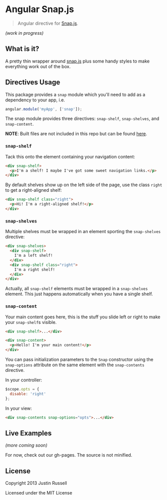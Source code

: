 # Angular Snap.js

> Angular directive for [Snap.js](https://github.com/jakiestfu/Snap.js). 

_(work in progress)_

## What is it?

A pretty thin wrapper around [snap.js](https://github.com/jakiestfu/Snap.js) plus some handy styles to make everything work out of the box.

## Directives Usage

This package provides a `snap` module which you'll need to add as a dependency
to your app, i.e.

```javascript
angular.module('myApp', ['snap']);
```

The snap module provides three directives: `snap-shelf`, `snap-shelves`, and
`snap-content`.

__NOTE__: Built files are not included in this repo but can be found [here](https://github.com/jtrussell/angular-snap.js-bower).

### `snap-shelf`

Tack this onto the element containing your navigation content:

```html
<div snap-shelf>
  <p>I'm a shelf! I maybe I've got some sweet navigation links.</p>
</div>
```

By default shelves show up on the left side of the page, use the class `right`
to get a right-aligned shelf:

```html
<div snap-shelf class="right">
  <p>Hi! I'm a right-aligned shelf!</p>
</div>
```

### `snap-shelves`

Multiple shelves must be wrapped in an element sporting the `snap-shelves`
directive:

```html
<div snap-shelves>
  <div snap-shelf>
    I'm a left shelf!
  </div>
  <div snap-shelf class="right">
    I'm a right shelf!
  </div>
</div>
```

Actually, all `snap-shelf` elements must be wrapped in a `snap-shelves` element.
This just happens automatically when you have a single shelf.

### `snap-content`

Your main content goes here, this is the stuff you slide left or right to make
your `snap-shelf`s visible.

```html
<div snap-shelf>...</div>

<div snap-content>
  <p>Hello! I'm your main content!</p>
</div>
```

You can pass initialization parameters to the `Snap` constructor using the
`snap-options` attribute on the same element with the `snap-contents` directive.

In your controller:

```javascript
$scope.opts = {
  disable: 'right'
};
```

In your view:

```html
<div snap-contents snap-options="opts">...</div>
```

## Live Examples

_(more coming soon)_

For now, check out our gh-pages. The source is not minified.

## License

Copyright 2013 Justin Russell

Licensed under the MIT License
